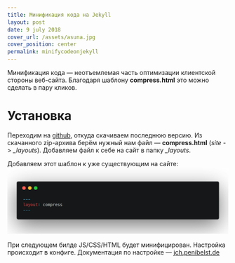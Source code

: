 ```yaml
---
title: Минификация кода на Jekyll
layout: post
date: 9 july 2018
cover_url: /assets/asuna.jpg
cover_position: center
permalink: minifycodeonjekyll
---
```

Минификация кода — неотъемлемая часть оптимизации клиентской стороны веб-сайта. Благодаря шаблону __compress.html__ это можно сделать в пару кликов.

# Установка
Переходим на <a href="https://github.com/penibelst/jekyll-compress-html/releases/latest" target="_blank">github</a>, откуда скачиваем последнюю версию. Из скачанного zip-архива берём нужный нам файл — __compress.html__ (*site* -> *_layouts*). Добавляем файл к себе на сайт в папку *_layouts*. 

Добавляем этот шаблон к уже существующим на сайте: 
![](/assets/jekyllminify.png)

При следующем билде JS/CSS/HTML будет минифицирован. Настройка происходит в конфиге. Документация по настройке — <a href="http://jch.penibelst.de" target="_blank">jch.penibelst.de</a>

